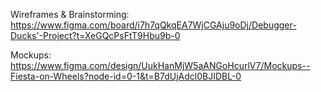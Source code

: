 Wireframes & Brainstorming:
https://www.figma.com/board/i7h7qQkqEA7WjCGAju9oDj/Debugger-Ducks'-Project?t=XeGQcPsFtT9Hbu9b-0

Mockups:
https://www.figma.com/design/UukHanMjW5aANGoHcurlV7/Mockups--Fiesta-on-Wheels?node-id=0-1&t=B7dUjAdcl0BJIDBL-0